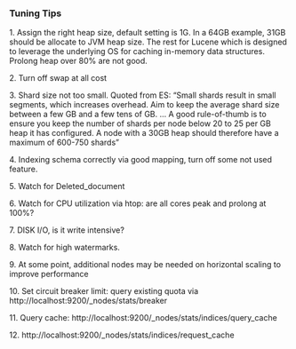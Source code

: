 ### Tuning Tips

<p>1.	Assign the right heap size, default setting is 1G. In a 64GB example, 31GB should be allocate to JVM heap size. The rest for Lucene which is designed to leverage the underlying OS for caching in-memory data structures.  Prolong heap over 80% are not good.</p>
<p>2.	Turn off swap at all cost</p>
<p>3.	Shard size not too small. Quoted from ES: “Small shards result in small segments, which increases overhead. Aim to keep the average shard size between a few GB and a few tens of GB. … A good rule-of-thumb is to ensure you keep the number of shards per node below 20 to 25 per GB heap it has configured. A node with a 30GB heap should therefore have a maximum of 600-750 shards”</p>
<p>4.	Indexing schema correctly via good mapping, turn off some not used feature.</p>
<p>5.	Watch for Deleted_document</p>
<p>6.	Watch for CPU utilization via htop: are all cores peak and prolong at 100%?</p>
<p>7.	DISK I/O, is it write intensive?</p>
<p>8.	Watch for high watermarks.</p>
<p>9.	At some point, additional nodes may be needed on horizontal scaling to improve performance</p>
<p>10.	Set circuit breaker limit: query existing quota via http://localhost:9200/_nodes/stats/breaker</p>
<p>11.	Query cache: http://localhost:9200/_nodes/stats/indices/query_cache</p>
<p>12.	http://localhost:9200/_nodes/stats/indices/request_cache</p>
